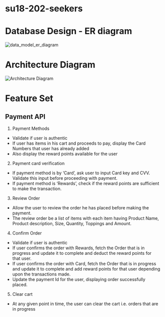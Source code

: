 # su18-202-seekers

# Database Design - ER diagram

![data_model_er_diagram](https://user-images.githubusercontent.com/21271829/42901469-758f2dc4-8a80-11e8-97e4-c5c3552b6c6b.jpg)

# Architecture Diagram 

![Architecture Diagram](https://user-images.githubusercontent.com/31361314/43311542-9c81e6f4-913f-11e8-9258-5918507f583c.png)

# Feature Set

## Payment API

1. Payment Methods 
  -	Validate if user is authentic
  -	If user has items in his cart and proceeds to pay, display the Card Numbers that user has already added 
  -	Also display the reward points available for the user

2.	Payment card verification
   - If payment method is by ‘Card’, ask user to input Card key and CVV. Validate this input before proceeding with payment.
   - If payment method is ‘Rewards’, check if the reward points are sufficient to make the transaction.

3.	Review Order
  -	Allow the user to review the order he has placed before making the payment.
  -	The review order be a list of items with each item having Product Name, Product description, Size, Quantity, Toppings and Amount.

4.	Confirm Order
  -	Validate if user is authentic
  -	If user confirms the order with Rewards, fetch the Order that is in progress and update it to complete and deduct the reward points for that user.
  -	If user confirms the order with Card, fetch the Order that is in progress and update it to complete and add reward points for that user depending upon the transactions made.
  -	Update the payment Id for the user, displaying order successfully placed.

5.	Clear cart
  -	At any given point in time, the user can clear the cart i.e. orders that are in progress

